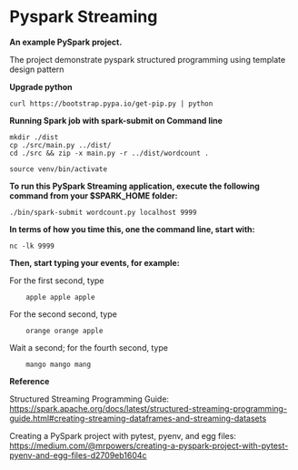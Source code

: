 # Pyspark Streaming

**An example PySpark project.**

The project demonstrate pyspark structured programming using template design pattern

**Upgrade python**

    curl https://bootstrap.pypa.io/get-pip.py | python


**Running Spark job with spark-submit on Command line**

    mkdir ./dist
    cp ./src/main.py ../dist/
    cd ./src && zip -x main.py -r ../dist/wordcount .

    source venv/bin/activate

**To run this PySpark Streaming application, execute the following command from your $SPARK_HOME folder:**

    ./bin/spark-submit wordcount.py localhost 9999

**In terms of how you time this, one the command line, start with:**

    nc -lk 9999

**Then, start typing your events, for example:**

For the first second, type

        apple apple apple

For the second second, type
    
        orange orange apple

Wait a second; for the fourth second, type
    
        mango mango mang


**Reference**

Structured Streaming Programming Guide: https://spark.apache.org/docs/latest/structured-streaming-programming-guide.html#creating-streaming-dataframes-and-streaming-datasets

Creating a PySpark project with pytest, pyenv, and egg files: https://medium.com/@mrpowers/creating-a-pyspark-project-with-pytest-pyenv-and-egg-files-d2709eb1604c
